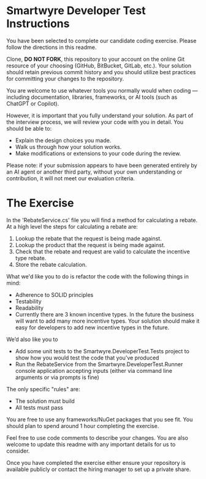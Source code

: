 # Smartwyre Developer Test Instructions

You have been selected to complete our candidate coding exercise. Please follow the directions in this readme.

Clone, **DO NOT FORK**, this repository to your account on the online Git resource of your choosing (GitHub, BitBucket, GitLab, etc.). Your solution should retain previous commit history and you should utilize best practices for committing your changes to the repository.

You are welcome to use whatever tools you normally would when coding — including documentation, libraries, frameworks, or AI tools (such as ChatGPT or Copilot).

However, it is important that you fully understand your solution. As part of the interview process, we will review your code with you in detail. You should be able to:

- Explain the design choices you made.
- Walk us through how your solution works.
- Make modifications or extensions to your code during the review.

Please note: if your submission appears to have been generated entirely by an AI agent or another third party, without your own understanding or contribution, it will not meet our evaluation criteria.

# The Exercise

In the 'RebateService.cs' file you will find a method for calculating a rebate. At a high level the steps for calculating a rebate are:

 1. Lookup the rebate that the request is being made against.
 2. Lookup the product that the request is being made against.
 2. Check that the rebate and request are valid to calculate the incentive type rebate.
 3. Store the rebate calculation.

What we'd like you to do is refactor the code with the following things in mind:

 - Adherence to SOLID principles
 - Testability
 - Readability
 - Currently there are 3 known incentive types. In the future the business will want to add many more incentive types. Your solution should make it easy for developers to add new incentive types in the future.

We’d also like you to 
 - Add some unit tests to the Smartwyre.DeveloperTest.Tests project to show how you would test the code that you’ve produced 
 - Run the RebateService from the Smartwyre.DeveloperTest.Runner console application accepting inputs (either via command line arguments or via prompts is fine)

The only specific "rules" are:

- The solution must build
- All tests must pass

You are free to use any frameworks/NuGet packages that you see fit. You should plan to spend around 1 hour completing the exercise.

Feel free to use code comments to describe your changes. You are also welcome to update this readme with any important details for us to consider.

Once you have completed the exercise either ensure your repository is available publicly or contact the hiring manager to set up a private share.
